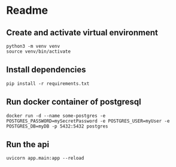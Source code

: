 # Readme

## Create and activate virtual environment

    python3 -m venv venv
    source venv/bin/activate

## Install dependencies

    pip install -r requirements.txt

## Run docker container of postgresql

    docker run -d --name some-postgres -e POSTGRES_PASSWORD=mySecretPassword -e POSTGRES_USER=myUser -e POSTGRES_DB=myDB -p 5432:5432 postgres

## Run the api

    uvicorn app.main:app --reload
